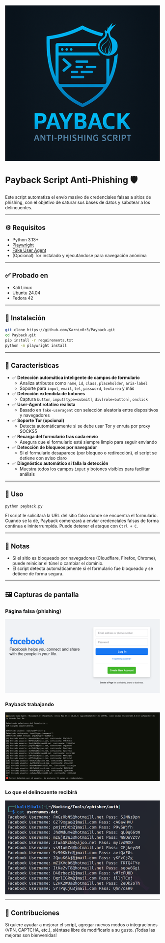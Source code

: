 
![Payback Logo](./payback-logo.png)


# Payback Script Anti-Phishing 🛡️

Este script automatiza el envío masivo de credenciales falsas a sitios de phishing, con el objetivo de saturar sus bases de datos y sabotear a los delincuentes.

---

## ⚙️ Requisitos

- Python 3.13+
- [Playwright](https://playwright.dev/python/)
- [Fake User Agent](https://pypi.org/project/fake-useragent/)
- (Opcional) Tor instalado y ejecutándose para navegación anónima

---

## ✅ Probado en

- Kali Linux
- Ubuntu 24.04
- Fedora 42

---

## 🚀 Instalación

```bash
git clone https://github.com/Karniv0r3/Payback.git
cd Payback.git
pip install -r requirements.txt
python -m playwright install
```

---

## 🧠 Características

- ✅ **Detección automática inteligente de campos de formulario**
  - Analiza atributos como `name`, `id`, `class`, `placeholder`, `aria-label`
  - Soporte para `input`, `email`, `tel`, `password`, `textarea` y más
- ✅ **Detección extendida de botones**
  - Captura `button`, `input[type=submit]`, `div[role=button]`, `onclick`
- ✅ **User-Agent rotativo realista**
  - Basado en `fake-useragent` con selección aleatoria entre dispositivos y navegadores
- ✅ **Soporte Tor (opcional)**
  - Detecta automáticamente si se debe usar Tor y enruta por proxy SOCKS5
- ✅ **Recarga del formulario tras cada envío**
  - Asegura que el formulario esté siempre limpio para seguir enviando
- ✅ **Detección de bloqueos por navegador**
  - Si el formulario desaparece (por bloqueo o redirección), el script se detiene con aviso claro
- ✅ **Diagnóstico automático si falla la detección**
  - Muestra todos los campos `input` y botones visibles para facilitar análisis

---

## 🧪 Uso

```bash
python payback.py
```

El script le solicitará la URL del sitio falso donde se encuentra el formulario. Cuando se la dé, Payback comenzará a enviar credenciales falsas de forma continua e ininterrumpida. Puede detener el ataque con `Ctrl + C`.

---

## 📌 Notas

- Si el sitio es bloqueado por navegadores (Cloudflare, Firefox, Chrome), puede reiniciar el túnel o cambiar el dominio.
- El script detecta automáticamente si el formulario fue bloqueado y se detiene de forma segura.

---

## 🖼️ Capturas de pantalla

### Página falsa (phishing)
![Página falsa](https://raw.githubusercontent.com/Karniv0r3/Payback/assets/fake-fb.png)

### Payback trabajando
![Payback trabajando](https://raw.githubusercontent.com/Karniv0r3/Payback/assets/payback-en-uso.png)

### Lo que el delincuente recibirá
![Credenciales enviadas](https://raw.githubusercontent.com/Karniv0r3/Payback/assets/credenciales-enviadas.png)


---

## 💬 Contribuciones

Si quiere ayudar a mejorar el script, agregar nuevos modos o integraciones (VPN, CAPTCHA, etc.), siéntase libre de modificarlo a su gusto. ¡Todas las mejoras son bienvenidas!
